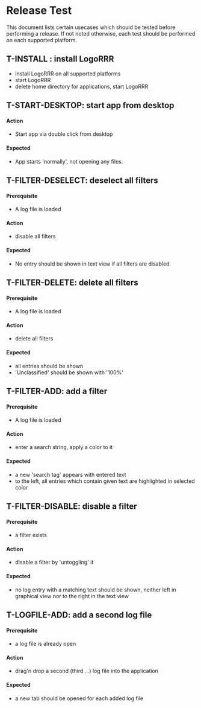# Release Test

This document lists certain usecases which should be tested before performing a release. If not noted otherwise, each
test should be performed on each supported platform.

## T-INSTALL : install LogoRRR

- install LogoRRR on all supported platforms
- start LogoRRR
- delete home directory for applications, start LogoRRR

## T-START-DESKTOP: start app from desktop

#### Action

- Start app via double click from desktop

#### Expected

- App starts 'normally', not opening any files.

## T-FILTER-DESELECT: deselect all filters

#### Prerequisite

- A log file is loaded

#### Action

- disable all filters

#### Expected

- No entry should be shown in text view if all filters are disabled

## T-FILTER-DELETE: delete all filters

#### Prerequisite

- A log file is loaded

#### Action

- delete all filters

#### Expected

- all entries should be shown
- 'Unclassified' should be shown with '100%'

## T-FILTER-ADD: add a filter

#### Prerequisite

- A log file is loaded

#### Action

- enter a search string, apply a color to it

#### Expected

- a new 'search tag' appears with entered text
- to the left, all entries which contain given text are highlighted in selected color

## T-FILTER-DISABLE: disable a filter

#### Prerequisite

- a filter exists

#### Action

- disable a filter by 'untoggling' it

#### Expected

- no log entry with a matching text should be shown, neither left in graphical view nor to the right in the text view

## T-LOGFILE-ADD: add a second log file

#### Prerequisite

- a log file is already open

#### Action

- drag'n drop a second (third ...) log file into the application

#### Expected

- a new tab should be opened for each added log file

